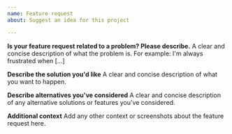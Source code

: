 ```yaml
---
name: Feature request
about: Suggest an idea for this project

---
```


**Is your feature request related to a problem? Please describe.**
A clear and concise description of what the problem is.
For example: I'm always frustrated when [...]

**Describe the solution you'd like**
A clear and concise description of what you want to happen.

**Describe alternatives you've considered**
A clear and concise description of any alternative solutions or features you've considered.

**Additional context**
Add any other context or screenshots about the feature request here.
